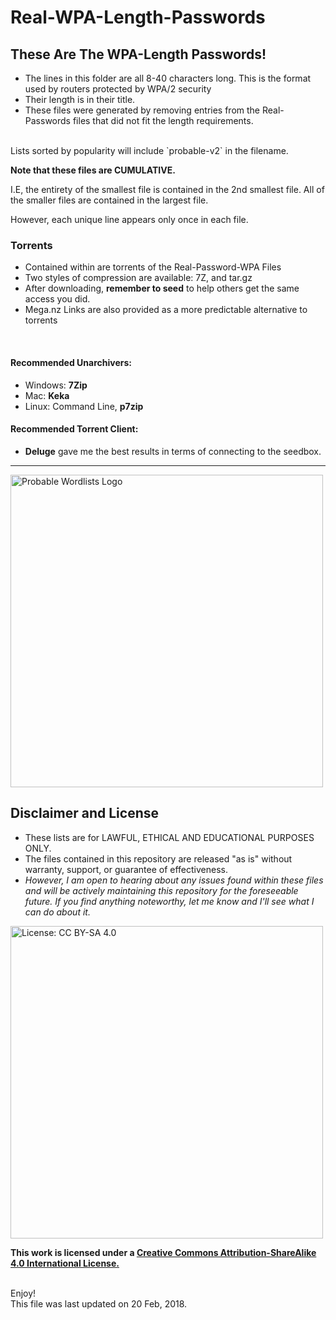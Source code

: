 # Real-WPA-Length-Passwords


##  These Are The WPA-Length Passwords!

  * The lines in this folder are all 8-40 characters long. This is the format used by routers protected by WPA/2 security
  * Their length is in their title.
  * These files were generated by removing entries from the Real-Passwords files that did not fit the length requirements.

<br>
Lists sorted by popularity will include `probable-v2` in the filename.

__Note that these files are CUMULATIVE.__ <br>

I.E, the entirety of the smallest file is contained in the 2nd smallest file. All of the smaller files are contained in the largest file.  <br>

However, each unique line appears only once in each file.


### Torrents
* Contained within are torrents of the Real-Password-WPA Files
* Two styles of compression are available: 7Z, and tar.gz
* After downloading, __remember to seed__ to help others get the same access you did.
* Mega.nz Links are also provided  as a more predictable alternative to torrents


<br>

#### Recommended Unarchivers:
* Windows: __7Zip__
* Mac: __Keka__
* Linux: Command Line, __p7zip__

#### Recommended Torrent Client:
* __Deluge__ gave me the best results in terms of connecting to the seedbox.


***

<img src="https://raw.githubusercontent.com/berzerk0/Probable-Wordlists/master/ProbableWordlistLogo.png" alt="Probable Wordlists Logo" width="500px">

## Disclaimer and License
 + These lists are for LAWFUL, ETHICAL AND EDUCATIONAL PURPOSES ONLY.
 + The files contained in this repository are released "as is" without warranty, support, or guarantee of effectiveness.
 + *However, I am open to hearing about any issues found within these files and will be actively maintaining this repository for the foreseeable future. If you find anything noteworthy, let me know and I'll see what I can do about it.*

 [<img src="https://img.shields.io/badge/License-CC%20BY--SA%204.0-lightgrey.svg" alt="License: CC BY-SA 4.0" width="500px">](http://creativecommons.org/licenses/by-sa/4.0/)

 __This work is licensed under a [Creative Commons Attribution-ShareAlike 4.0 International License.](https://creativecommons.org/licenses/by-sa/4.0/)__


<br>
Enjoy!

<br>
This file was last updated on 20 Feb, 2018.
